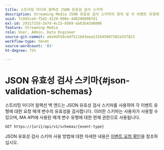 ```yaml
---
title: 스트리밍 미디어 컬렉션 JSON 유효성 검사 스키마
description: Streaming Media JSON 유효성 검사 스키마의 정의 및 각 이벤트 유형에 대한 올바른 요청 본문 매개 변수를 결정하기 위해 사용되는 방법.
uuid: 7c9d5ce4-f5d2-4129-900e-4d02800907d1
exl-id: 2931715d-2e7d-4c15-8569-da63b43d6006
feature: Streaming Media
role: User, Admin, Data Engineer
source-git-commit: a6a9d550cbdf511b93eea132445607102a557823
workflow-type: tm+mt
source-wordcount: '83'
ht-degree: 72%

---
```


# JSON 유효성 검사 스키마{#json-validation-schemas}

스트리밍 미디어 컬렉션 백 엔드는 JSON 유효성 검사 스키마를 사용하여 각 이벤트 유형에 대한 요청 매개 변수의 유효성을 검사합니다. 이러한 스키마는 사용자가 사용할 수 있으며, MA API에 사용된 매개 변수 유형에 대한 현재 권한으로 사용됩니다.

`GET https://{uri}/api/v1/schemas/{event-type}`

JSON 유효성 검사 스키마 사용 방법에 대한 자세한 내용은 [이벤트 요청 확인](../mc-api-impl/mc-api-validate-reqs.md)을 참조하십시오.
